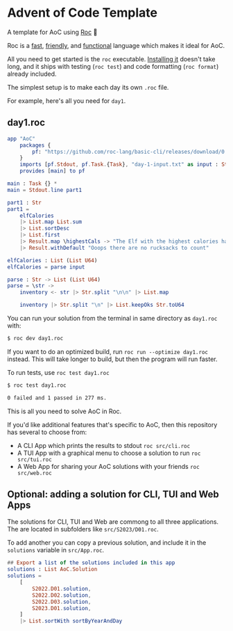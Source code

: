 # Advent of Code Template 

A template for AoC using [Roc](https://www.roc-lang.org) 🤘

Roc is a [fast](https://www.roc-lang.org/fast), [friendly](https://www.roc-lang.org/friendly), and [functional](https://www.roc-lang.org/functional) language which makes it ideal for AoC.  

All you need to get started is the `roc` executable. [Installing it](https://www.roc-lang.org/install) doesn't take long, and it ships with testing (`roc test`) and code formatting (`roc format`) already included.

The simplest setup is to make each day its own `.roc` file. 

For example, here's all you need for `day1`.

## day1.roc

```elm
app "AoC"
    packages {
        pf: "https://github.com/roc-lang/basic-cli/releases/download/0.6.2/c7T4Hp8bAdWz3r9ZrhboBzibCjJag8d0IP_ljb42yVc.tar.br",
    }
    imports [pf.Stdout, pf.Task.{Task}, "day-1-input.txt" as input : Str]
    provides [main] to pf

main : Task {} *
main = Stdout.line part1

part1 : Str
part1 =
    elfCalories
    |> List.map List.sum
    |> List.sortDesc
    |> List.first
    |> Result.map \highestCals -> "The Elf with the highest calories has \(Num.toStr highestCals) kCal"
    |> Result.withDefault "Ooops there are no rucksacks to count"

elfCalories : List (List U64)
elfCalories = parse input

parse : Str -> List (List U64)
parse = \str ->
    inventory <- str |> Str.split "\n\n" |> List.map

    inventory |> Str.split "\n" |> List.keepOks Str.toU64
```

You can run your solution from the terminal in same directory as `day1.roc` with:

```sh
$ roc dev day1.roc
```

If you want to do an optimized build, run `roc run --optimize day1.roc` instead. This will take longer to build, but then the program will run faster.

To run tests, use `roc test day1.roc`

```sh
$ roc test day1.roc 

0 failed and 1 passed in 277 ms.
```

This is all you need to solve AoC in Roc. 

If you'd like additional features that's specific to AoC, then this repository has several to choose from:
- A CLI App which prints the results to stdout `roc src/cli.roc`
- A TUI App with a graphical menu to choose a solution to run `roc src/tui.roc`
- A Web App for sharing your AoC solutions with your friends `roc src/web.roc`

## Optional: adding a solution for CLI, TUI and Web Apps

The solutions for CLI, TUI and Web are commong to all three applications. The are located in subfolders like `src/S2023/D01.roc`. 

To add another you can copy a previous solution, and include it in the `solutions` variable in `src/App.roc`.

```elm
## Export a list of the solutions included in this app
solutions : List AoC.Solution
solutions = 
    [
        S2022.D01.solution,
        S2022.D02.solution,
        S2022.D03.solution,
        S2023.D01.solution,
    ]
    |> List.sortWith sortByYearAndDay
```
